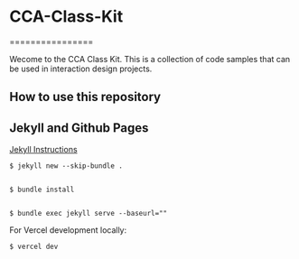 # CCA-Class-Kit
================

Wecome to the CCA Class Kit. This is a collection of code samples that can be used in interaction design projects.

## How to use this repository




## Jekyll and Github Pages
[Jekyll Instructions](https://docs.github.com/en/pages/setting-up-a-github-pages-site-with-jekyll)

```
$ jekyll new --skip-bundle .


$ bundle install


$ bundle exec jekyll serve --baseurl=""

```

For Vercel development locally:
```
$ vercel dev
```